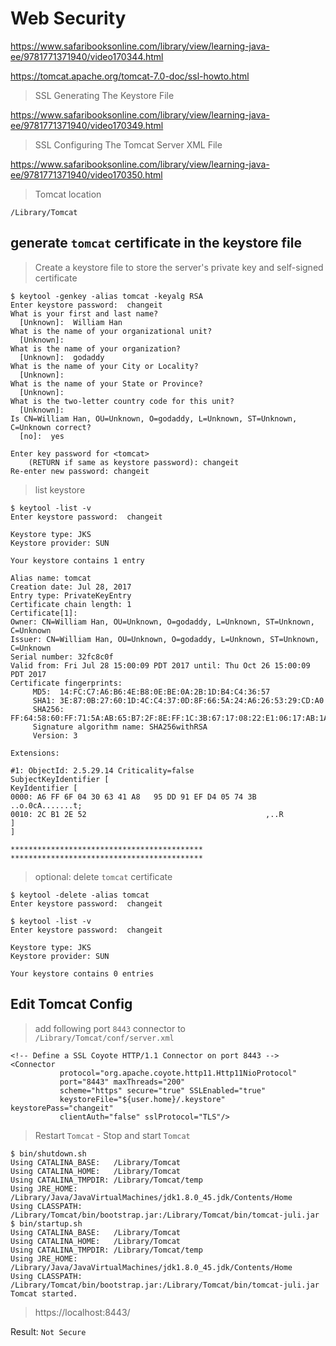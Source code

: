 # Web Security

https://www.safaribooksonline.com/library/view/learning-java-ee/9781771371940/video170344.html

https://tomcat.apache.org/tomcat-7.0-doc/ssl-howto.html

> SSL Generating The Keystore File

https://www.safaribooksonline.com/library/view/learning-java-ee/9781771371940/video170349.html

> SSL Configuring The Tomcat Server XML File

https://www.safaribooksonline.com/library/view/learning-java-ee/9781771371940/video170350.html

> Tomcat location

``
/Library/Tomcat
``

## generate `tomcat` certificate in the keystore file

> Create a keystore file to store the server's private key and self-signed certificate

```
$ keytool -genkey -alias tomcat -keyalg RSA
Enter keystore password:  changeit
What is your first and last name?
  [Unknown]:  William Han
What is the name of your organizational unit?
  [Unknown]:  
What is the name of your organization?
  [Unknown]:  godaddy
What is the name of your City or Locality?
  [Unknown]:  
What is the name of your State or Province?
  [Unknown]:  
What is the two-letter country code for this unit?
  [Unknown]:  
Is CN=William Han, OU=Unknown, O=godaddy, L=Unknown, ST=Unknown, C=Unknown correct?
  [no]:  yes

Enter key password for <tomcat>
	(RETURN if same as keystore password): changeit  
Re-enter new password: changeit
```

> list keystore

```
$ keytool -list -v
Enter keystore password:  changeit

Keystore type: JKS
Keystore provider: SUN

Your keystore contains 1 entry

Alias name: tomcat
Creation date: Jul 28, 2017
Entry type: PrivateKeyEntry
Certificate chain length: 1
Certificate[1]:
Owner: CN=William Han, OU=Unknown, O=godaddy, L=Unknown, ST=Unknown, C=Unknown
Issuer: CN=William Han, OU=Unknown, O=godaddy, L=Unknown, ST=Unknown, C=Unknown
Serial number: 32fc8c0f
Valid from: Fri Jul 28 15:00:09 PDT 2017 until: Thu Oct 26 15:00:09 PDT 2017
Certificate fingerprints:
	 MD5:  14:FC:C7:A6:B6:4E:B8:0E:BE:0A:2B:1D:B4:C4:36:57
	 SHA1: 3E:87:0B:27:60:1D:4C:C4:37:0D:8F:66:5A:24:A6:26:53:29:CD:A0
	 SHA256: FF:64:58:60:FF:71:5A:AB:65:B7:2F:8E:FF:1C:3B:67:17:08:22:E1:06:17:AB:1A:AE:67:6E:57:A3:D2:88:14
	 Signature algorithm name: SHA256withRSA
	 Version: 3

Extensions: 

#1: ObjectId: 2.5.29.14 Criticality=false
SubjectKeyIdentifier [
KeyIdentifier [
0000: A6 FF 6F 04 30 63 41 A8   95 DD 91 EF D4 05 74 3B  ..o.0cA.......t;
0010: 2C B1 2E 52                                        ,..R
]
]

*******************************************
*******************************************
```

> optional: delete `tomcat` certificate

```
$ keytool -delete -alias tomcat
Enter keystore password:  changeit

$ keytool -list -v
Enter keystore password:  changeit

Keystore type: JKS
Keystore provider: SUN

Your keystore contains 0 entries
```

## Edit Tomcat Config

> add following port `8443` connector to `/Library/Tomcat/conf/server.xml` 

```
<!-- Define a SSL Coyote HTTP/1.1 Connector on port 8443 -->
<Connector
           protocol="org.apache.coyote.http11.Http11NioProtocol"
           port="8443" maxThreads="200"
           scheme="https" secure="true" SSLEnabled="true"
           keystoreFile="${user.home}/.keystore" keystorePass="changeit"
           clientAuth="false" sslProtocol="TLS"/>
```

> Restart `Tomcat` - Stop and start `Tomcat`

```
$ bin/shutdown.sh 
Using CATALINA_BASE:   /Library/Tomcat
Using CATALINA_HOME:   /Library/Tomcat
Using CATALINA_TMPDIR: /Library/Tomcat/temp
Using JRE_HOME:        /Library/Java/JavaVirtualMachines/jdk1.8.0_45.jdk/Contents/Home
Using CLASSPATH:       /Library/Tomcat/bin/bootstrap.jar:/Library/Tomcat/bin/tomcat-juli.jar
$ bin/startup.sh 
Using CATALINA_BASE:   /Library/Tomcat
Using CATALINA_HOME:   /Library/Tomcat
Using CATALINA_TMPDIR: /Library/Tomcat/temp
Using JRE_HOME:        /Library/Java/JavaVirtualMachines/jdk1.8.0_45.jdk/Contents/Home
Using CLASSPATH:       /Library/Tomcat/bin/bootstrap.jar:/Library/Tomcat/bin/tomcat-juli.jar
Tomcat started.
```

> https://localhost:8443/

Result: `Not Secure`

